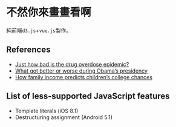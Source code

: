 # 不然你來畫畫看啊

純前端`d3.js`+`vue.js`製作。

## References

- [Just how bad is the drug overdose epidemic?](https://www.nytimes.com/interactive/2017/04/14/upshot/drug-overdose-epidemic-you-draw-it.html)
- [What got better or worse during Obama’s presidency](https://www.nytimes.com/interactive/2017/01/15/us/politics/you-draw-obama-legacy.html)
- [How family income predicts children’s college chances](https://www.nytimes.com/interactive/2015/05/28/upshot/you-draw-it-how-family-income-affects-childrens-college-chances.html)

## List of less-supported JavaScript features

- Template literals (iOS 8.1)
- Destructuring assignment (Android 5.1)
